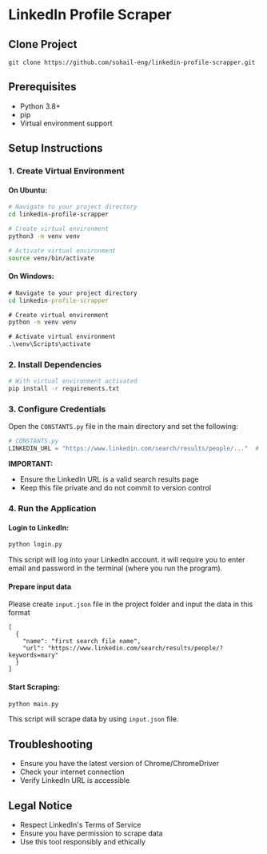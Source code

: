 # LinkedIn Profile Scraper

## Clone Project
```commandline
git clone https://github.com/sohail-eng/linkedin-profile-scrapper.git
```

## Prerequisites
- Python 3.8+
- pip
- Virtual environment support

## Setup Instructions

### 1. Create Virtual Environment

#### On Ubuntu:
```bash
# Navigate to your project directory
cd linkedin-profile-scrapper

# Create virtual environment
python3 -m venv venv

# Activate virtual environment
source venv/bin/activate
```

#### On Windows:
```cmd
# Navigate to your project directory
cd linkedin-profile-scrapper

# Create virtual environment
python -m venv venv

# Activate virtual environment
.\venv\Scripts\activate
```

### 2. Install Dependencies
```bash
# With virtual environment activated
pip install -r requirements.txt
```

### 3. Configure Credentials
Open the `CONSTANTS.py` file in the main directory and set the following:

```python
# CONSTANTS.py
LINKEDIN_URL = "https://www.linkedin.com/search/results/people/..."  # Your specific search URL
```

**IMPORTANT:** 
- Ensure the LinkedIn URL is a valid search results page
- Keep this file private and do not commit to version control

### 4. Run the Application

#### Login to LinkedIn:
```bash
python login.py
```
This script will log into your LinkedIn account. it will require you to enter email and password in the terminal (where you run the program).

#### Prepare input data
Please create `input.json` file in the project folder and input the data in this format
```
[
  {
    "name": "first search file name",
    "url": "https://www.linkedin.com/search/results/people/?keywords=mary"
  }
]
```
#### Start Scraping:
```bash
python main.py
```
This script will scrape data by using `input.json` file.

## Troubleshooting
- Ensure you have the latest version of Chrome/ChromeDriver
- Check your internet connection
- Verify LinkedIn URL is accessible

## Legal Notice
- Respect LinkedIn's Terms of Service
- Ensure you have permission to scrape data
- Use this tool responsibly and ethically
